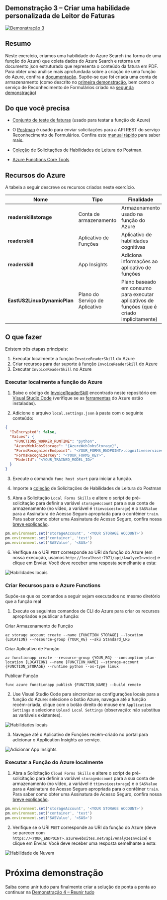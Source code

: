 ## <a name="demo-3---creating-a-custom-invoice-reader-skill"></a>Demonstração 3 – Criar uma habilidade personalizada de Leitor de Faturas

[![Demonstração 3](images/demo3.png)](https://globaleventcdn.blob.core.windows.net/assets/aiml/aiml10/videos/Demo2.mp4 "Demonstração 3")

## <a name="summary"></a>Resumo
Neste exercício, criamos uma habilidade do Azure Search (na forma de uma função do Azure) que coleta dados do Azure Search e retorna um documento json estruturado que representa o conteúdo da fatura em PDF. Para obter uma análise mais aprofundada sobre a criação de uma função do Azure, confira a [documentação](https://docs.microsoft.com/en-us/azure/azure-functions/functions-create-first-azure-function-azure-cli?WT.mc_id=msignitethetour2019-github-aiml10). Supõe-se que foi criada uma conta de armazenamento (como descrito no [primeira demonstração](demo1.md), bem como o serviço de Reconhecimento de Formulários criado na [segunda demonstração](demo2.md))


## <a name="what-you-need"></a>Do que você precisa
- [Conjunto de teste de faturas](https://globaleventcdn.blob.core.windows.net/assets/aiml/aiml10/data/train.zip) (usado para testar a função do Azure)


- O [Postman](https://www.getpostman.com/) é usado para enviar solicitações para a API REST do serviço Reconhecimento de Formulários. Confira este [manual rápido](postman.md) para saber mais.

- [Coleção](src/Collections/Reader_Skill.postman_collection.json) de Solicitações de Habilidades de Leitura do Postman.

- [Azure Functions Core Tools](https://docs.microsoft.com/en-us/azure/azure-functions/functions-run-local?WT.mc_id=msignitethetour2019-github-aiml10#v2)

## <a name="azure-resources"></a>Recursos do Azure
A tabela a seguir descreve os recursos criados neste exercício.

| Nome                       | Tipo                            | Finalidade                    |
| -------------------------- | ------------------------------- | ------------------------- |
| **readerskillstorage**   | Conta de armazenamento              | Armazenamento usado na função do Azure |
| **readerskill**          | Aplicativo de Funções                 | Aplicativo de habilidades cognitivas |
| **readerskill**          | App Insights                   | Adiciona informações ao aplicativo de funções |
| **EastUS2LinuxDynamicPlan** | Plano do Serviço de Aplicativo                   | Plano baseado em consumo para executar aplicativos de funções (que é criado implicitamente) |

## <a name="what-to-do"></a>O que fazer

Existem três etapas principais:
1. Executar localmente a função `InvoiceReaderSkill` do Azure
2. Criar recursos para dar suporte à função `InvoiceReaderSkill` do Azure
3. Executar `InvoiceReaderSkill` no Azure

### <a name="run-the-azure-function-locally"></a>Executar localmente a função do Azure

1. Baixe o código do [InvoiceReaderSkill](src/InvoiceReaderSkill) encontrado neste repositório em [Visual Studio Code](https://code.visualstudio.com/) (verifique se as [ferramentas](https://marketplace.visualstudio.com/items?itemName=ms-vscode.vscode-node-azure-pack) do Azure estão instaladas).

2. Adicione o arquivo `local.settings.json` à pasta com o seguinte conteúdo:

```json
{
  "IsEncrypted": false,
  "Values": {
    "FUNCTIONS_WORKER_RUNTIME": "python",
    "AzureWebJobsStorage": "{AzureWebJobsStorage}",
    "FormsRecognizerEndpoint": "<YOUR_FORMS_ENDPOINT>.cognitiveservices.azure.com",
    "FormsRecognizerKey": "<YOUR_FORMS_KEY>",
    "ModelId": "<YOUR_TRAINED_MODEL_ID>"
  }
}
```
3. Execute o comando `func host start` para iniciar a função.

4. Importe a [coleção](src/Collections/Reader_Skill.postman_collection.json) de Solicitações de Habilidades de Leitura do Postman

5. Abra a Solicitação `Local Forms Skills` e altere o script de pré-solicitação para definir a variável `storageAccount` para a sua conta de armazenamento (no vídeo, a variável é `ttinvoicestorage`) e o `SASValue` para a Assinatura de Acesso Seguro apropriada para o contêiner `train`. Para saber como obter uma Assinatura de Acesso Seguro, confira nossa [breve explicação](sas.md).

```javascript
pm.environment.set('storageAccount', '<YOUR STORAGE ACCOUNT>')
pm.environment.set('container', 'test')
pm.environment.set('SASValue', '<SAS>')
```

6. Verifique se o URI `POST` corresponde ao URI da função do Azure (em nossa execução, usamos `http://localhost:7071/api/AnalyzeInvoice`) e clique em Enviar. Você deve receber uma resposta semelhante a esta:

![Habilidades locais](images/local_skill.png "Habilidade Local")

### <a name="create-azure-function-resources"></a>Criar Recursos para o Azure Functions

Supõe-se que os comandos a seguir sejam executados no mesmo diretório que a função real

1. Execute os seguintes comandos de CLI do Azure para criar os recursos apropriados e publicar a função:

Criar Armazenamento de Função

```
az storage account create --name {FUNCTION_STORAGE} --location {LOCATION} --resource-group {YOUR_RG} --sku Standard_LRS
```

Criar Aplicativo de Função
```
az functionapp create --resource-group {YOUR_RG} --consumption-plan-location {LOCATION} --name {FUNCTION_NAME} --storage-account {FUNCTION_STORAGE} --runtime python --os-type linux
```
Publicar Função
```
func azure functionapp publish {FUNCTION_NAME} --build remote
```

2. Use Visual Studio Code para sincronizar as configurações locais para a função do Azure: selecione o botão Azure, navegue até a função recém-criada, clique com o botão direito do mouse em `Application Settings` e selecione `Upload Local Settings` (observação: não substitua as variáveis existentes).

![Habilidades locais](images/upload_settings.png "Habilidade Local")

3. Navegue até o Aplicativo de Funções recém-criado no portal para adicionar o Application Insights ao serviço.

![Adicionar App Insights](images/app_insights.png "Adicionar App Insights")

### <a name="run-the-azure-function-in-the-cloud"></a>Executar a Função do Azure localmente

1. Abra a Solicitação `Cloud Forms Skills` e altere o script de pré-solicitação para definir a variável `storageAccount` para a sua conta de armazenamento (no vídeo, a variável é `ttinvoicestorage`) e o `SASValue` para a Assinatura de Acesso Seguro apropriada para o contêiner `train`. Para saber como obter uma Assinatura de Acesso Seguro, confira nossa [breve explicação](sas.md).

```javascript
pm.environment.set('storageAccount', '<YOUR STORAGE ACCOUNT>')
pm.environment.set('container', 'test')
pm.environment.set('SASValue', '<SAS>')
```

2. Verifique se o URI `POST` corresponde ao URI da função do Azure (deve se parecer com `https://<YOUR_ENDPOINT>.azurewebsites.net/api/AnalyzeInvoice`) e clique em Enviar. Você deve receber uma resposta semelhante a esta:

![Habilidade de Nuvem](images/local_skill.png "Habilidade de Nuvem")

# <a name="next-demo"></a>Próxima demonstração
Saiba como unir tudo para finalmente criar a solução de ponta a ponta ao continuar na [Demonstração 4 – Reunir tudo](demo4.md)